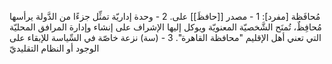 مُحافَظة [مفرد]:
1 - مصدر [[حافظَ]] على.
2 - وحدة إداريّة تمثِّل جزءًا من الدَّولة يرأسها مُحافِظٌ، تُمنَح الشَّخصيّة المعنويّة ويوكل إليها الإشراف على إنشاء وإدارة المرافق المحليّة التي تعني أهل الإقليم "محافظة القاهرة".
3 - (سة) نزعة خاصّة في السِّياسة للإبقاء على الوجود أو النظام التقليديّ